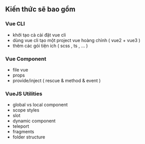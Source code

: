 ## Kiến thức sẽ bao gồm

### Vue CLI
- khởi tạo cà cài đặt vue cli
- dùng vue cli tạo một project vue hoàng chỉnh ( vue2 + vue3 )
- thêm các gói tiện ích ( scss , ts , ... )

### Vue Component
- file vue
- props
- provide/inject ( rescue & method & event )

### VueJS Utilities
- global vs local component
- scope styles
- slot
- dynamic component
- teleport
- fragments
- folder structure